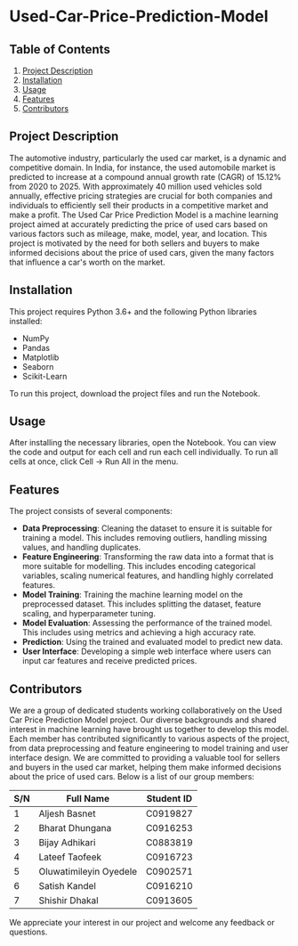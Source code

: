 # Used-Car-Price-Prediction-Model

## Table of Contents
1. [Project Description](#project-description)
2. [Installation](#installation)
3. [Usage](#usage)
4. [Features](#features)
5. [Contributors](#contributors)

## Project Description
The automotive industry, particularly the used car market, is a dynamic and competitive domain. In India, for instance, the used automobile market is predicted to increase at a compound annual growth rate (CAGR) of 15.12% from 2020 to 2025. With approximately 40 million used vehicles sold annually, effective pricing strategies are crucial for both companies and individuals to efficiently sell their products in a competitive market and make a profit. The Used Car Price Prediction Model is a machine learning project aimed at accurately predicting the price of used cars based on various factors such as mileage, make, model, year, and location. This project is motivated by the need for both sellers and buyers to make informed decisions about the price of used cars, given the many factors that influence a car's worth on the market.

## Installation
This project requires Python 3.6+ and the following Python libraries installed:

- NumPy
- Pandas
- Matplotlib
- Seaborn
- Scikit-Learn

To run this project, download the project files and run the Notebook.

## Usage
After installing the necessary libraries, open the Notebook. You can view the code and output for each cell and run each cell individually. To run all cells at once, click Cell -> Run All in the menu.

## Features
The project consists of several components:

- **Data Preprocessing**: Cleaning the dataset to ensure it is suitable for training a model. This includes removing outliers, handling missing values, and handling duplicates.
- **Feature Engineering**: Transforming the raw data into a format that is more suitable for modelling. This includes encoding categorical variables, scaling numerical features, and handling highly correlated features.
- **Model Training**: Training the machine learning model on the preprocessed dataset. This includes splitting the dataset, feature scaling, and hyperparameter tuning.
- **Model Evaluation**: Assessing the performance of the trained model. This includes using metrics and achieving a high accuracy rate.
- **Prediction**: Using the trained and evaluated model to predict new data.
- **User Interface**: Developing a simple web interface where users can input car features and receive predicted prices.

## Contributors
We are a group of dedicated students working collaboratively on the Used Car Price Prediction Model project. Our diverse backgrounds and shared interest in machine learning have brought us together to develop this model. Each member has contributed significantly to various aspects of the project, from data preprocessing and feature engineering to model training and user interface design. We are committed to providing a valuable tool for sellers and buyers in the used car market, helping them make informed decisions about the price of used cars. Below is a list of our group members:

| S/N | Full Name | Student ID |
| --- | --------- | ---------- |
| 1 | Aljesh Basnet | C0919827 |
| 2 | Bharat Dhungana | C0916253 |
| 3 | Bijay Adhikari | C0883819 |
| 4 | Lateef Taofeek | C0916723 |
| 5 | Oluwatimileyin Oyedele | C0902571 |
| 6 | Satish Kandel | C0916210 |
| 7 | Shishir Dhakal | C0913605 |

We appreciate your interest in our project and welcome any feedback or questions.